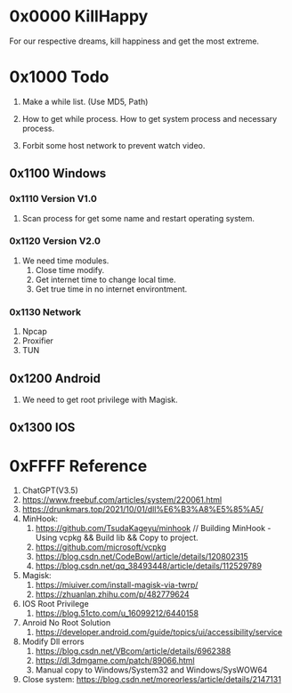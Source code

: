 
# 0x0000 KillHappy
For our respective dreams, kill happiness and get the most extreme.

# 0x1000 Todo
1. Make a while list. (Use MD5, Path)
2. How to get while process. How to get system process and necessary process.

1. Forbit some host network to prevent watch video.

## 0x1100 Windows
### 0x1110 Version V1.0
1. Scan process for get some name and restart operating system.

### 0x1120 Version V2.0
1. We need time modules.
   1. Close time modify.
   2. Get internet time to change local time.
   3. Get true time in no internet environtment.

### 0x1130 Network
1. Npcap
2. Proxifier
3. TUN
## 0x1200 Android
1. We need to get root privilege with Magisk.

## 0x1300 IOS

# 0xFFFF Reference
1. ChatGPT(V3.5)
2. https://www.freebuf.com/articles/system/220061.html
3. https://drunkmars.top/2021/10/01/dll%E6%B3%A8%E5%85%A5/
4. MinHook:
   1. https://github.com/TsudaKageyu/minhook // Building MinHook - Using vcpkg && Build lib && Copy to project.
   2. https://github.com/microsoft/vcpkg
   3. https://blog.csdn.net/CodeBowl/article/details/120802315
   4. https://blog.csdn.net/qq_38493448/article/details/112529789
5. Magisk:
   1. https://miuiver.com/install-magisk-via-twrp/
   2. https://zhuanlan.zhihu.com/p/482779624
6. IOS Root Privilege
   1. https://blog.51cto.com/u_16099212/6440158
7. Anroid No Root Solution
   1. https://developer.android.com/guide/topics/ui/accessibility/service
8. Modify Dll errors
   1. https://blog.csdn.net/VBcom/article/details/6962388
   2. https://dl.3dmgame.com/patch/89066.html
   3. Manual copy to Windows/System32 and Windows/SysWOW64
9. Close system: https://blog.csdn.net/moreorless/article/details/2147131
